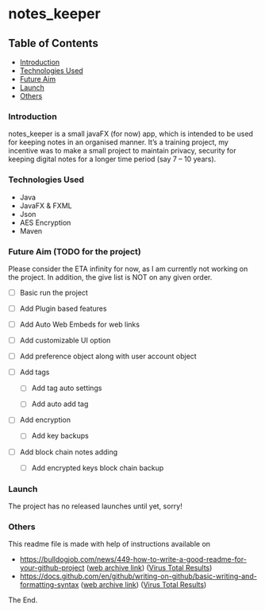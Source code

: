 # notes_keeper

## Table of Contents 
* [Introduction ](https://github.com/AryanGitHub/notes_keeper#introduction)
* [Technologies Used](https://github.com/AryanGitHub/notes_keeper#technologies-used)
* [Future Aim](https://github.com/AryanGitHub/notes_keeper#future-aim) 
* [Launch](https://github.com/AryanGitHub/notes_keeper#launch)
* [Others](https://github.com/AryanGitHub/notes_keeper#others)

### **Introduction**
notes_keeper is a small javaFX (for now) app, which is intended to be used for keeping notes in an organised manner.
It’s a training project, my incentive was to make a small project to maintain privacy, security for keeping digital notes for a longer time period (say 7 – 10 years).

### **Technologies Used**
* Java
* JavaFX & FXML
* Json
* AES Encryption
* Maven


### **Future Aim** (TODO for the project)
Please consider the ETA infinity for now, as I am currently not working on the project.
In addition, the give list is NOT on any given order.

- [ ] Basic run the project

- [ ] Add Plugin based features

- [ ] Add Auto Web Embeds for web links

- [ ] Add customizable UI option

- [ ] Add preference object along with user account object

- [ ] Add tags

  - [ ] Add tag auto settings

  - [ ] Add auto add tag

- [ ] Add encryption

  - [ ] Add key backups

- [ ] Add block chain notes adding

  - [ ]  Add encrypted keys block chain backup


### **Launch**
The project has no released launches until yet, sorry!

### **Others**
This readme file is made with help of instructions available on

- https://bulldogjob.com/news/449-how-to-write-a-good-readme-for-your-github-project ([web archive link](https://web.archive.org/web/20210311131555/https://bulldogjob.com/news/449-how-to-write-a-good-readme-for-your-github-project)) ([Virus Total Results](https://www.virustotal.com/gui/url/4058ee1730c208e905e7584c330742838a66e896c757065601d9f490d2eb6828/detection))
- https://docs.github.com/en/github/writing-on-github/basic-writing-and-formatting-syntax ([web archive link](https://web.archive.org/web/20210328085848/https://docs.github.com/en/github/writing-on-github/basic-writing-and-formatting-syntax)) ([Virus Total Results](https://www.virustotal.com/gui/url/f9e5f513a6d32acfdf9d61691c06ece55c997d3f61d5626e012c7a71c2f2d856/detection))


The End.
